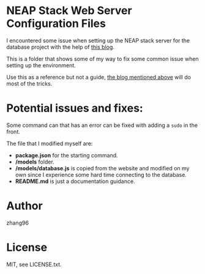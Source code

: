 # NEAP Stack Web Server Configuration Files
I encountered some issue when setting up the NEAP stack server for the database project with the help of [this blog](http://mherman.org/blog/2015/02/12/postgresql-and-nodejs/).


This is a folder that shows some of my way to fix some common issue when setting up the environment.

Use this as a reference but not a guide, [the blog mentioned above](http://mherman.org/blog/2015/02/12/postgresql-and-nodejs/) will do most of the tricks.

# Potential issues and fixes:
Some command can that has an error can be fixed with adding a <code>sudo</code> in the front.

The file that I modified myself are:
- **package.json** for the starting command.
- **/models** folder.
- **/models/database.js** is copied from the website and modified on my own since I experience some hard time connecting to the database.
- **README.md** is just a documentation guidance.

# Author
zhang96

# License
MIT, see LICENSE.txt.
